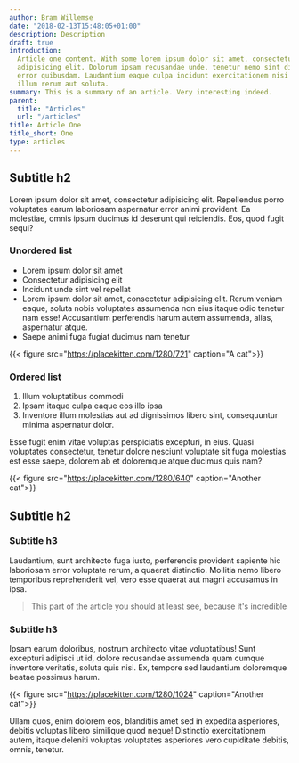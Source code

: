 ```yaml
---
author: Bram Willemse
date: "2018-02-13T15:48:05+01:00"
description: Description
draft: true
introduction:
  Article one content. With some lorem ipsum dolor sit amet, consectetur
  adipisicing elit. Dolorum ipsam recusandae unde, tenetur nemo sint dignissimos sunt
  error quibusdam. Laudantium eaque culpa incidunt exercitationem nisi assumenda,
  illum rerum aut soluta.
summary: This is a summary of an article. Very interesting indeed.
parent:
  title: "Articles"
  url: "/articles"
title: Article One
title_short: One
type: articles
---
```


<!--more-->

## Subtitle h2

Lorem ipsum dolor sit amet, consectetur adipisicing elit. Repellendus porro voluptates earum laboriosam aspernatur error animi provident. Ea molestiae, omnis ipsum ducimus id deserunt qui reiciendis. Eos, quod fugit sequi?

### Unordered list

- Lorem ipsum dolor sit amet
- Consectetur adipisicing elit
- Incidunt unde sint vel repellat
- Lorem ipsum dolor sit amet, consectetur adipisicing elit. Rerum veniam eaque, soluta nobis voluptates assumenda non eius itaque odio tenetur nam esse! Accusantium perferendis harum autem assumenda, alias, aspernatur atque.
- Saepe animi fuga fugiat ducimus nam tenetur

{{< figure src="https://placekitten.com/1280/721" caption="A cat">}}

### Ordered list

1. Illum voluptatibus commodi
2. Ipsam itaque culpa eaque eos illo ipsa
3. Inventore illum molestias aut ad dignissimos libero sint, consequuntur minima aspernatur dolor.

Esse fugit enim vitae voluptas perspiciatis excepturi, in eius. Quasi voluptates consectetur, tenetur dolore nesciunt voluptate sit fuga molestias est esse saepe, dolorem ab et doloremque atque ducimus quis nam?

{{< figure src="https://placekitten.com/1280/640" caption="Another cat">}}

## Subtitle h2

### Subtitle h3

Laudantium, sunt architecto fuga iusto, perferendis provident sapiente hic laboriosam error voluptate rerum, a quaerat distinctio. Mollitia nemo libero temporibus reprehenderit vel, vero esse quaerat aut magni accusamus in ipsa.

> This part of the article you should at least see, because it's incredible

### Subtitle h3

Ipsam earum doloribus, nostrum architecto vitae voluptatibus! Sunt excepturi adipisci ut id, dolore recusandae assumenda quam cumque inventore veritatis, soluta quis nisi. Ex, tempore sed laudantium doloremque beatae possimus harum.

{{< figure src="https://placekitten.com/1280/1024" caption="Another cat">}}

Ullam quos, enim dolorem eos, blanditiis amet sed in expedita asperiores, debitis voluptas libero similique quod neque! Distinctio exercitationem autem, itaque deleniti voluptas voluptates asperiores vero cupiditate debitis, omnis, tenetur.

